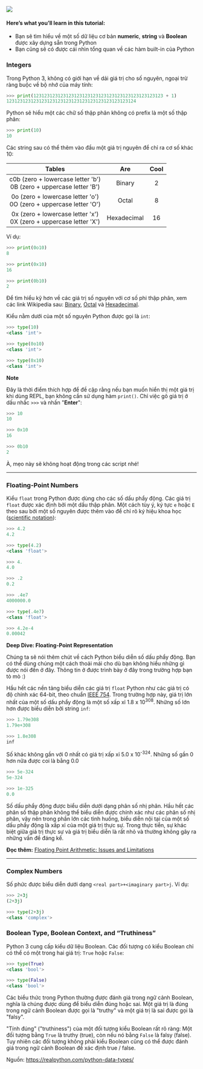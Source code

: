 ![](https://images.viblo.asia/335ef808-e6eb-4404-9a57-aeef3060059d.png)

#### Here’s what you’ll learn in this tutorial:

- Bạn sẽ tìm hiểu về một số dữ liệu cơ bản **numeric**, **string** và **Boolean** được xây dựng sẵn trong Python
- Bạn cũng sẽ có được cái nhìn tổng quan về các hàm built-in của Python

### Integers

Trong Python 3, không có giới hạn về dải giá trị cho số nguyên, ngoại trừ ràng buộc về bộ nhớ của máy tính:

```Python
>>> print(123123123123123123123123123123123123123123123123 + 1)
123123123123123123123123123123123123123123123124
```

Python sẽ hiểu một các chữ số thập phân không có prefix là một số thập phân:

```Python
>>> print(10)
10
```

Các string sau có thể thêm vào đầu một giá trị nguyên để chỉ ra cơ số khác 10:

| Tables   |      Are      |  Cool |
|:----------:|:-------------:|:------:|
| c0b (zero + lowercase letter 'b')<br>0B (zero + uppercase letter 'B') | Binary | 2 |
| 0o (zero + lowercase letter 'o')<br>0O (zero + uppercase letter 'O') | Octal | 8 |
| 0x (zero + lowercase letter 'x')<br>0X (zero + uppercase letter 'X') | Hexadecimal | 16 |

Ví dụ:

```Python
>>> print(0o10)
8

>>> print(0x10)
16

>>> print(0b10)
2
```

Để tìm hiểu kỹ hơn về các giá trị số nguyên với cơ số phi thập phân, xem các link Wikipedia sau: [Binary](https://en.wikipedia.org/wiki/Binary_number), [Octal](https://en.wikipedia.org/wiki/Octal) và [Hexadecimal](https://en.wikipedia.org/wiki/Hexadecimal).

Kiểu nằm dưới của một số nguyên Python được gọi là `int`:

```Python
>>> type(10)
<class 'int'>

>>> type(0o10)
<class 'int'>

>>> type(0x10)
<class 'int'>
```

**Note**

Đây là thời điểm thích hợp để đề cập rằng nếu bạn muốn hiển thị một giá trị khi dùng REPL, bạn không cần sử dụng hàm `print()`. Chỉ việc gõ giá trị ở dấu nhắc `>>>` và nhấn "**Enter**":

```Python
>>> 10
10

>>> 0x10
16

>>> 0b10
2
```

À, mẹo này sẽ không hoạt động trong các script nhé!

---

### Floating-Point Numbers

Kiểu `float` trong Python được dùng cho các số dấu phẩy động. Các giá trị `float` được xác định bởi một dấu thập phân. Một cách tùy ý, ký tực `e` hoặc `E` theo sau bởi một số nguyên được thêm vào để chỉ rõ ký hiệu khoa học ([scientific notation](https://en.wikipedia.org/wiki/Scientific_notation)):

```Python
>>> 4.2
4.2

>>> type(4.2)
<class 'float'>

>>> 4.
4.0

>>> .2
0.2

>>> .4e7
4000000.0

>>> type(.4e7)
<class 'float'>

>>> 4.2e-4
0.00042
```

**Deep Dive: Floating-Point Representation**

Chúng ta sẽ nói thêm chút về cách Python biểu diễn số dấu phẩy động. Bạn có thể dùng chúng một cách thoải mái cho dù bạn không hiểu những gì được nói đến ở đây. Thông tin ở được trình bày ở đây trong trường hợp bạn tò mò :)

Hầu hết các nền tảng biểu diễn các giá trị `float` Python như các giá trị có độ chính xác 64-bit, theo chuẩn [IEEE 754](https://en.wikipedia.org/wiki/IEEE_754_revision). Trong trường hợp này, giá trị lớn nhất của một số dấu phẩy động là một số xấp xỉ 1.8 x 10<sup>308</sup>. Những số lớn hơn được biểu diễn bởi string `inf`:

```Python
>>> 1.79e308
1.79e+308

>>> 1.8e308
inf
```

Số khác không gần với 0 nhất có giá trị xấp xỉ 5.0 x 10<sup>-324</sup>. Những số gần 0 hơn nữa được coi là bằng 0.0

```Python
>>> 5e-324
5e-324

>>> 1e-325
0.0
```

Số dấu phẩy động được biểu diễn dưới dạng phân số nhị phân. Hầu hết các phân số thập phân không thể biểu diễn được chính xác như các phân số nhị phân, vậy nên trong phần lớn các tình huống, biểu diễn nội tại của một số dấu phẩy động là xấp xỉ của một giá trị thực sự. Trong thực tiễn, sự khác biệt giữa giá trị thực sự và giá trị biểu diễn là rất nhỏ và thường không gây ra những vấn đề đáng kể.

**Đọc thêm:** [Floating Point Arithmetic: Issues and Limitations](https://docs.python.org/3.6/tutorial/floatingpoint.html)

---

### Complex Numbers

Số phức được biểu diễn dưới dạng `<real part>+<imaginary part>j`. Ví dụ:

```Python
>>> 2+3j
(2+3j)

>>> type(2+3j)
<class 'complex'>
```

### Boolean Type, Boolean Context, and “Truthiness”

Python 3 cung cấp kiểu dữ liệu Boolean. Các đối tượng có kiểu Boolean chỉ có thể có một trong hai giá trị: `True` hoặc `False`:

```Python
>>> type(True)
<class 'bool'>

>>> type(False)
<class 'bool'>
```

Các biểu thức trong Python thường được đánh giá trong ngữ cảnh Boolean, nghĩa là chúng được dùng để biểu diễn đúng hoặc sai. Một giá trị là đúng trong ngữ cảnh Boolean được gọi là "truthy" và một giá trị là sai được gọi là "falsy".

"Tính đúng" ("truthiness") của một đối tượng kiểu Boolean rất rõ ràng: Một đối tượng bằng `True` là truthy (true), còn nếu nó bằng `False` là falsy (false). Tuy nhiên các đối tượng không phải kiểu Boolean cũng có thể được đánh giá trong ngữ cảnh Boolean để xác định true / false.

Nguồn: https://realpython.com/python-data-types/